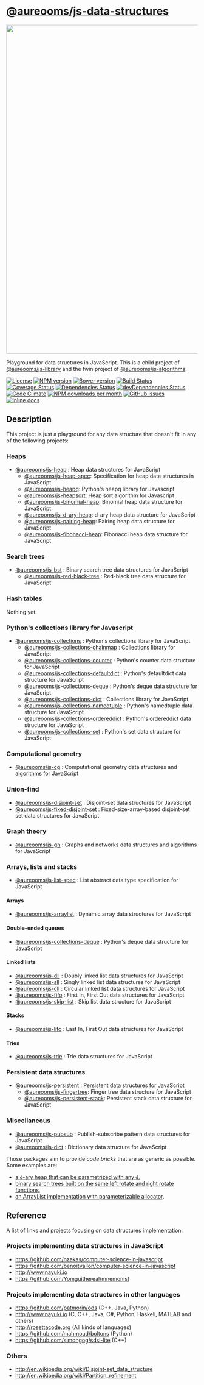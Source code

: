 [@aureooms/js-data-structures](http://aureooms.github.io/js-data-structures)
==

<img src="https://cdn.rawgit.com/aureooms/js-data-structures/master/media/sketch.png" width="864">

Playground for data structures in JavaScript.
This is a child project of [@aureooms/js-library](https://github.com/aureooms/js-library)
and
the twin project of [@aureooms/js-algorithms](https://github.com/aureooms/js-algorithms).

[![License](https://img.shields.io/github/license/aureooms/js-data-structures.svg?style=flat)](https://raw.githubusercontent.com/aureooms/js-data-structures/master/LICENSE)
[![NPM version](https://img.shields.io/npm/v/@aureooms/js-data-structures.svg?style=flat)](https://www.npmjs.org/package/@aureooms/js-data-structures)
[![Bower version](https://img.shields.io/bower/v/@aureooms/js-data-structures.svg?style=flat)](http://bower.io/search/?q=@aureooms/js-data-structures)
[![Build Status](https://img.shields.io/travis/aureooms/js-data-structures.svg?style=flat)](https://travis-ci.org/aureooms/js-data-structures)
[![Coverage Status](https://img.shields.io/coveralls/aureooms/js-data-structures.svg?style=flat)](https://coveralls.io/r/aureooms/js-data-structures)
[![Dependencies Status](https://img.shields.io/david/aureooms/js-data-structures.svg?style=flat)](https://david-dm.org/aureooms/js-data-structures#info=dependencies)
[![devDependencies Status](https://img.shields.io/david/dev/aureooms/js-data-structures.svg?style=flat)](https://david-dm.org/aureooms/js-data-structures#info=devDependencies)
[![Code Climate](https://img.shields.io/codeclimate/github/aureooms/js-data-structures.svg?style=flat)](https://codeclimate.com/github/aureooms/js-data-structures)
[![NPM downloads per month](https://img.shields.io/npm/dm/@aureooms/js-data-structures.svg?style=flat)](https://www.npmjs.org/package/@aureooms/js-data-structures)
[![GitHub issues](https://img.shields.io/github/issues/aureooms/js-data-structures.svg?style=flat)](https://github.com/aureooms/js-data-structures/issues)
[![Inline docs](http://inch-ci.org/github/aureooms/js-data-structures.svg?branch=master&style=shields)](http://inch-ci.org/github/aureooms/js-data-structures)

## Description

This project is just a playground for any data structure
that doesn't fit in any of the following projects:

### Heaps

  - [@aureooms/js-heap](https://github.com/aureooms/js-heap) : Heap data structures for JavaScript
    - [@aureooms/js-heap-spec](https://github.com/aureooms/js-heap-spec): Specification for heap data structures in JavaScript
    - [@aureooms/js-heapq](https://github.com/aureooms/js-heapq): Python's heapq library for Javascript
    - [@aureooms/js-heapsort](https://github.com/aureooms/js-heapsort): Heap sort algorithm for Javascript
    - [@aureooms/js-binomial-heap](https://github.com/aureooms/js-binomial-heap): Binomial heap data structure for JavaScript
    - [@aureooms/js-d-ary-heap](https://github.com/aureooms/js-d-ary-heap): d-ary heap data structure for JavaScript
    - [@aureooms/js-pairing-heap](https://github.com/aureooms/js-pairing-heap): Pairing heap data structure for JavaScript
    - [@aureooms/js-fibonacci-heap](https://github.com/aureooms/js-fibonacci-heap): Fibonacci heap data structure for JavaScript

### Search trees

  - [@aureooms/js-bst](https://github.com/aureooms/js-bst) : Binary search tree data structures for JavaScript
    - [@aureooms/js-red-black-tree](https://github.com/aureooms/js-red-black-tree) : Red-black tree data structure for JavaScript

### Hash tables

  Nothing yet.

### Python's collections library for Javascript

  - [@aureooms/js-collections](https://github.com/aureooms/js-collections) :  Python's collections library for JavaScript
    - [@aureooms/js-collections-chainmap](https://github.com/aureooms/js-collections-chainmap) :  Collections library for JavaScript
    - [@aureooms/js-collections-counter](https://github.com/aureooms/js-collections-counter) :  Python's counter data structure for JavaScript
    - [@aureooms/js-collections-defaultdict](https://github.com/aureooms/js-collections-defaultdict) :  Python's defaultdict data structure for JavaScript
    - [@aureooms/js-collections-deque](https://github.com/aureooms/js-collections-deque) :  Python's deque data structure for JavaScript
    - [@aureooms/js-collections-dict](https://github.com/aureooms/js-collections-dict) :  Collections library for JavaScript
    - [@aureooms/js-collections-namedtuple](https://github.com/aureooms/js-collections-namedtuple) :  Python's namedtuple data structure for JavaScript
    - [@aureooms/js-collections-ordereddict](https://github.com/aureooms/js-collections-ordereddict) :  Python's ordereddict data structure for JavaScript
    - [@aureooms/js-collections-set](https://github.com/aureooms/js-collections-set) :  Python's set data structure for JavaScript

### Computational geometry

  - [@aureooms/js-cg](https://github.com/aureooms/js-cg) : Computational geometry data structures and algorithms for JavaScript
  
### Union-find
  - [@aureooms/js-disjoint-set](https://github.com/aureooms/js-disjoint-set) : Disjoint-set data structures for JavaScript
  - [@aureooms/js-fixed-disjoint-set](https://github.com/aureooms/js-fixed-disjoint-set) : Fixed-size-array-based disjoint-set set data structures for JavaScript

### Graph theory

  - [@aureooms/js-gn](https://github.com/aureooms/js-gn) : Graphs and networks data structures and algorithms for JavaScript

### Arrays, lists and stacks

  - [@aureooms/js-list-spec](https://github.com/aureooms/js-list-spec) : List abstract data type specification for JavaScript

#### Arrays

  - [@aureooms/js-arraylist](https://github.com/aureooms/js-arraylist) : Dynamic array data structures for JavaScript
  
#### Double-ended queues
  - [@aureooms/js-collections-deque](https://github.com/aureooms/js-collections-deque) :  Python's deque data structure for JavaScript
    
#### Linked lists

  - [@aureooms/js-dll](https://github.com/aureooms/js-dll) : Doubly linked list data structures for JavaScript
  - [@aureooms/js-sll](https://github.com/aureooms/js-sll) : Singly linked list data structures for JavaScript
  - [@aureooms/js-cll](https://github.com/aureooms/js-cll) : Circular linked list data structures for JavaScript
  - [@aureooms/js-fifo](https://github.com/aureooms/js-fifo) : First In, First Out data structures for JavaScript
  - [@aureooms/js-skip-list](https://github.com/aureooms/js-skip-list) : Skip list data structure for JavaScript

#### Stacks
  - [@aureooms/js-lifo](https://github.com/aureooms/js-lifo) : Last In, First Out data structures for JavaScript

#### Tries
  - [@aureooms/js-trie](https://github.com/aureooms/js-trie) : Trie data structures for JavaScript
  
### Persistent data structures
  - [@aureooms/js-persistent](https://github.com/aureooms/js-persistent) : Persistent data structures for JavaScript
    - [@aureooms/js-fingertree](https://github.com/aureooms/js-fingertree): Finger tree data structure for JavaScript
    - [@aureooms/js-persistent-stack](https://github.com/aureooms/js-persistent-stack): Persistent stack data structure for JavaScript
    
### Miscellaneous
  - [@aureooms/js-pubsub](https://github.com/aureooms/js-pubsub) : Publish-subscribe pattern data structures for JavaScript
  - [@aureooms/js-dict](https://github.com/aureooms/js-dict) : Dictionary data structure for JavaScript

Those packages aim to provide *code bricks* that are as generic as possible.
Some examples are:
  - [a `d`-ary heap that can be parametrized with any `d`](https://github.com/aureooms/js-d-ary-heap),
  - [binary search trees built on the same left rotate and right rotate functions](https://github.com/aureooms/js-bst),
  - [an ArrayList implementation with parameterizable allocator](https://github.com/aureooms/js-arraylist).

## Reference

A list of links and projects focusing on data structures implementation.

### Projects implementing data structures in JavaScript

  - https://github.com/nzakas/computer-science-in-javascript
  - https://github.com/benoitvallon/computer-science-in-javascript
  - http://www.nayuki.io
  - https://github.com/Yomguithereal/mnemonist

### Projects implementing data structures in other languages

  - https://github.com/patmorin/ods (C++, Java, Python)
  - http://www.nayuki.io (C, C++, Java, C#, Python, Haskell, MATLAB and others)
  - http://rosettacode.org (All kinds of languages)
  - https://github.com/mahmoud/boltons (Python)
  - https://github.com/simongog/sdsl-lite (C++)

### Others

  - http://en.wikipedia.org/wiki/Disjoint-set_data_structure
  - http://en.wikipedia.org/wiki/Partition_refinement
